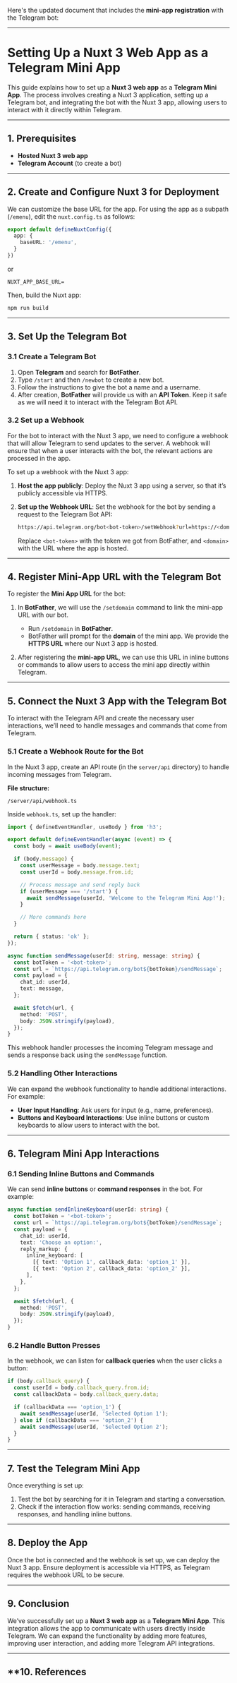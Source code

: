 Here's the updated document that includes the **mini-app registration** with the Telegram bot:

---

# **Setting Up a Nuxt 3 Web App as a Telegram Mini App**

This guide explains how to set up a **Nuxt 3 web app** as a **Telegram Mini App**. The process involves creating a Nuxt 3 application, setting up a Telegram bot, and integrating the bot with the Nuxt 3 app, allowing users to interact with it directly within Telegram.

---

## **1. Prerequisites**

- **Hosted Nuxt 3 web app**
- **Telegram Account** (to create a bot)

---

## **2. Create and Configure Nuxt 3 for Deployment**

We can customize the base URL for the app. For using the app as a subpath (`/emenu`), edit the `nuxt.config.ts` as follows:

```ts
export default defineNuxtConfig({
  app: {
    baseURL: '/emenu',
  }
})
```

or

```env
NUXT_APP_BASE_URL= 
```

Then, build the Nuxt app:

```bash
npm run build
```

---

## **3. Set Up the Telegram Bot**

### 3.1 Create a Telegram Bot

1. Open **Telegram** and search for **BotFather**.
2. Type `/start` and then `/newbot` to create a new bot.
3. Follow the instructions to give the bot a name and a username.
4. After creation, **BotFather** will provide us with an **API Token**. Keep it safe as we will need it to interact with the Telegram Bot API.

### 3.2 Set up a Webhook

For the bot to interact with the Nuxt 3 app, we need to configure a webhook that will allow Telegram to send updates to the server. A webhook will ensure that when a user interacts with the bot, the relevant actions are processed in the app.

To set up a webhook with the Nuxt 3 app:

1. **Host the app publicly**: Deploy the Nuxt 3 app using a server, so that it’s publicly accessible via HTTPS.
2. **Set up the Webhook URL**: Set the webhook for the bot by sending a request to the Telegram Bot API:

   ```bash
   https://api.telegram.org/bot<bot-token>/setWebhook?url=https://<domain>/webhook
   ```

   Replace `<bot-token>` with the token we got from BotFather, and `<domain>` with the URL where the app is hosted.

---

## **4. Register Mini-App URL with the Telegram Bot**

To register the **Mini App URL** for the bot:

1. In **BotFather**, we will use the `/setdomain` command to link the mini-app URL with our bot.
   
   - Run `/setdomain` in **BotFather**.
   - BotFather will prompt for the **domain** of the mini app. We provide the **HTTPS URL** where our Nuxt 3 app is hosted.

2. After registering the **mini-app URL**, we can use this URL in inline buttons or commands to allow users to access the mini app directly within Telegram.

---

## **5. Connect the Nuxt 3 App with the Telegram Bot**

To interact with the Telegram API and create the necessary user interactions, we’ll need to handle messages and commands that come from Telegram.

### 5.1 Create a Webhook Route for the Bot

In the Nuxt 3 app, create an API route (in the `server/api` directory) to handle incoming messages from Telegram.

**File structure:**

```
/server/api/webhook.ts
```

Inside `webhook.ts`, set up the handler:

```ts
import { defineEventHandler, useBody } from 'h3';

export default defineEventHandler(async (event) => {
  const body = await useBody(event);

  if (body.message) {
    const userMessage = body.message.text;
    const userId = body.message.from.id;

    // Process message and send reply back
    if (userMessage === '/start') {
      await sendMessage(userId, 'Welcome to the Telegram Mini App!');
    }

    // More commands here
  }

  return { status: 'ok' };
});

async function sendMessage(userId: string, message: string) {
  const botToken = '<bot-token>';
  const url = `https://api.telegram.org/bot${botToken}/sendMessage`;
  const payload = {
    chat_id: userId,
    text: message,
  };

  await $fetch(url, {
    method: 'POST',
    body: JSON.stringify(payload),
  });
}
```

This webhook handler processes the incoming Telegram message and sends a response back using the `sendMessage` function.

### 5.2 Handling Other Interactions

We can expand the webhook functionality to handle additional interactions. For example:

- **User Input Handling**: Ask users for input (e.g., name, preferences).
- **Buttons and Keyboard Interactions**: Use inline buttons or custom keyboards to allow users to interact with the bot.

---

## **6. Telegram Mini App Interactions**

### 6.1 Sending Inline Buttons and Commands

We can send **inline buttons** or **command responses** in the bot. For example:

```ts
async function sendInlineKeyboard(userId: string) {
  const botToken = '<bot-token>';
  const url = `https://api.telegram.org/bot${botToken}/sendMessage`;
  const payload = {
    chat_id: userId,
    text: 'Choose an option:',
    reply_markup: {
      inline_keyboard: [
        [{ text: 'Option 1', callback_data: 'option_1' }],
        [{ text: 'Option 2', callback_data: 'option_2' }],
      ],
    },
  };

  await $fetch(url, {
    method: 'POST',
    body: JSON.stringify(payload),
  });
}
```

### 6.2 Handle Button Presses

In the webhook, we can listen for **callback queries** when the user clicks a button:

```ts
if (body.callback_query) {
  const userId = body.callback_query.from.id;
  const callbackData = body.callback_query.data;

  if (callbackData === 'option_1') {
    await sendMessage(userId, 'Selected Option 1');
  } else if (callbackData === 'option_2') {
    await sendMessage(userId, 'Selected Option 2');
  }
}
```

---

## **7. Test the Telegram Mini App**

Once everything is set up:

1. Test the bot by searching for it in Telegram and starting a conversation.
2. Check if the interaction flow works: sending commands, receiving responses, and handling inline buttons.

---

## **8. Deploy the App**

Once the bot is connected and the webhook is set up, we can deploy the Nuxt 3 app.
Ensure deployment is accessible via HTTPS, as Telegram requires the webhook URL to be secure.

---

## **9. Conclusion**

We’ve successfully set up a **Nuxt 3 web app** as a **Telegram Mini App**. This integration allows the app to communicate with users directly inside Telegram. We can expand the functionality by adding more features, improving user interaction, and adding more Telegram API integrations.

--- 

## **10. References